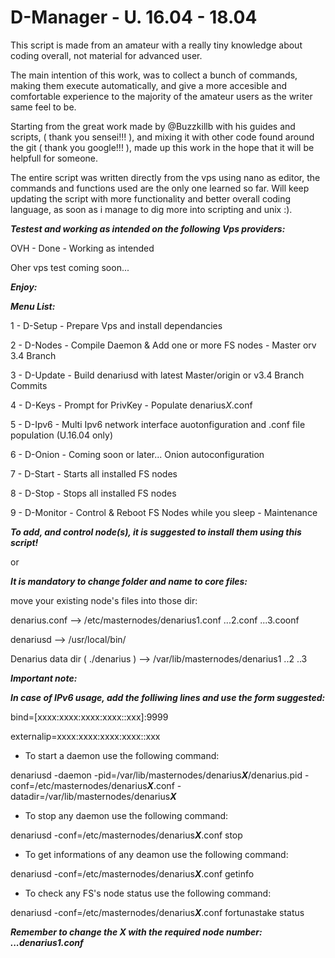 # D-Manager - U. 16.04 - 18.04
This script is made from an amateur with a really tiny knowledge about coding overall, not material for advanced user.

The main intention of this work, was to collect a bunch of commands, making them execute automatically,  and give a more accesible and comfortable experience to the majority of the amateur users as the writer same feel to be.

Starting from the great work made by @Buzzkillb with his guides and scripts, ( thank you sensei!!! ), and mixing it with other code found around the git ( thank you google!!! ), made up this work in the hope that it will be helpfull for someone.

The entire script was written directly from the vps using nano as editor, the commands and functions used are the only one learned so far. Will keep updating the script with more functionality and better overall coding language, as soon as i manage to dig more into scripting and unix :).


***Testest and working as intended on the following Vps providers:***

OVH - Done - Working as intended

Oher vps test coming soon...




***Enjoy:***


***Menu List:***

1 - D-Setup   - Prepare Vps and install dependancies

2 - D-Nodes   - Compile Daemon & Add one or more FS nodes - Master orv 3.4 Branch

3 - D-Update  - Build denariusd with latest Master/origin or v3.4 Branch Commits

4 - D-Keys    - Prompt for PrivKey - Populate denarius*X*.conf
 
5 - D-Ipv6    - Multi Ipv6 network interface auotonfiguration and .conf file population  (U.16.04 only)
 
6 - D-Onion   - Coming soon or later... Onion autoconfiguration

7 - D-Start   - Starts all installed FS nodes                     

8 - D-Stop    - Stops all installed FS nodes                     

9 - D-Monitor - Control & Reboot FS Nodes while you sleep - Maintenance
 
 
***To add, and control node(s), it is suggested to install them using this script!***
 
or
 
***It is mandatory to change folder and name to core files:***

move your existing node's files into those dir:

denarius.conf --> /etc/masternodes/denarius1.conf ...2.conf ...3.coonf

denariusd --> /usr/local/bin/

Denarius data dir ( ./denarius ) --> /var/lib/masternodes/denarius1 ..2 ..3 
 
 
 
***Important note:***

***In case of IPv6 usage, add the folliwing lines and use the form suggested:***

bind=[xxxx:xxxx:xxxx:xxxx::xxx]:9999

externalip=xxxx:xxxx:xxxx:xxxx::xxx
 
- To start a daemon use the following command:
 
denariusd -daemon -pid=/var/lib/masternodes/denarius***X***/denarius.pid -conf=/etc/masternodes/denarius***X***.conf -datadir=/var/lib/masternodes/denarius***X***
  
- To stop any daemon use the following command:
 
denariusd -conf=/etc/masternodes/denarius***X***.conf stop
  
- To get informations of any deamon use the following command:
 
denariusd -conf=/etc/masternodes/denarius***X***.conf getinfo
  
- To check any FS's node status use the following command:
 
denariusd -conf=/etc/masternodes/denarius***X***.conf fortunastake status
  
 ***Remember to change the X with the required node number: ...denarius1.conf***



